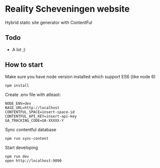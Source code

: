 # Reality Scheveningen website

Hybrid static site generator with ContentFul

## Todo

* A lot ;)

## How to start

Make sure you have node version installed which support ES6 (like node 6)

```
npm install
```

Create .env file with atleast:

```
NODE_ENV=dev
BASE_URL=http://localhost
CONTENTFUL_SPACE=insert-space-id
CONTENTFUL_API_KEY=insert-api-key
GA_TRACKING_CODE=UA-XXXXX-Y
```

Sync contentful database

```
npm run sync-content
```

Start developing

```
npm run dev
open http://localhost:9090
```
